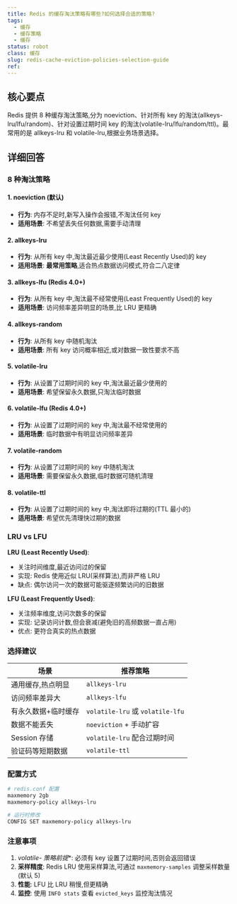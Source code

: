```yaml
---
title: Redis 的缓存淘汰策略有哪些?如何选择合适的策略?
tags:
  - 缓存
  - 缓存策略
  - 缓存
status: robot
class: 缓存
slug: redis-cache-eviction-policies-selection-guide
ref:
---
```


## 核心要点

Redis 提供 8 种缓存淘汰策略,分为 noeviction、针对所有 key 的淘汰(allkeys-lru/lfu/random)、针对设置过期时间 key 的淘汰(volatile-lru/lfu/random/ttl)。最常用的是 allkeys-lru 和 volatile-lru,根据业务场景选择。

## 详细回答

### 8 种淘汰策略

#### 1. noeviction (默认)
- **行为**: 内存不足时,新写入操作会报错,不淘汰任何 key
- **适用场景**: 不希望丢失任何数据,需要手动清理

#### 2. allkeys-lru
- **行为**: 从所有 key 中,淘汰最近最少使用(Least Recently Used)的 key
- **适用场景**: **最常用策略**,适合热点数据访问模式,符合二八定律

#### 3. allkeys-lfu (Redis 4.0+)
- **行为**: 从所有 key 中,淘汰最不经常使用(Least Frequently Used)的 key
- **适用场景**: 访问频率差异明显的场景,比 LRU 更精确

#### 4. allkeys-random
- **行为**: 从所有 key 中随机淘汰
- **适用场景**: 所有 key 访问概率相近,或对数据一致性要求不高

#### 5. volatile-lru
- **行为**: 从设置了过期时间的 key 中,淘汰最近最少使用的
- **适用场景**: 希望保留永久数据,只淘汰临时数据

#### 6. volatile-lfu (Redis 4.0+)
- **行为**: 从设置了过期时间的 key 中,淘汰最不经常使用的
- **适用场景**: 临时数据中有明显访问频率差异

#### 7. volatile-random
- **行为**: 从设置了过期时间的 key 中随机淘汰
- **适用场景**: 需要保留永久数据,临时数据可随机清理

#### 8. volatile-ttl
- **行为**: 从设置了过期时间的 key 中,淘汰即将过期的(TTL 最小的)
- **适用场景**: 希望优先清理快过期的数据

### LRU vs LFU

**LRU (Least Recently Used)**:
- 关注时间维度,最近访问过的保留
- 实现: Redis 使用近似 LRU(采样算法),而非严格 LRU
- 缺点: 偶尔访问一次的数据可能驱逐频繁访问的旧数据

**LFU (Least Frequently Used)**:
- 关注频率维度,访问次数多的保留
- 实现: 记录访问计数,但会衰减(避免旧的高频数据一直占用)
- 优点: 更符合真实的热点数据

### 选择建议

| 场景 | 推荐策略 |
|------|---------|
| 通用缓存,热点明显 | `allkeys-lru` |
| 访问频率差异大 | `allkeys-lfu` |
| 有永久数据+临时缓存 | `volatile-lru` 或 `volatile-lfu` |
| 数据不能丢失 | `noeviction` + 手动扩容 |
| Session 存储 | `volatile-lru` 配合过期时间 |
| 验证码等短期数据 | `volatile-ttl` |

### 配置方式

```bash
# redis.conf 配置
maxmemory 2gb
maxmemory-policy allkeys-lru

# 运行时修改
CONFIG SET maxmemory-policy allkeys-lru
```

### 注意事项

1. **volatile-* 策略前提**: 必须有 key 设置了过期时间,否则会返回错误
2. **采样精度**: Redis LRU 使用采样算法,可通过 `maxmemory-samples` 调整采样数量(默认 5)
3. **性能**: LFU 比 LRU 稍慢,但更精确
4. **监控**: 使用 `INFO stats` 查看 `evicted_keys` 监控淘汰情况

